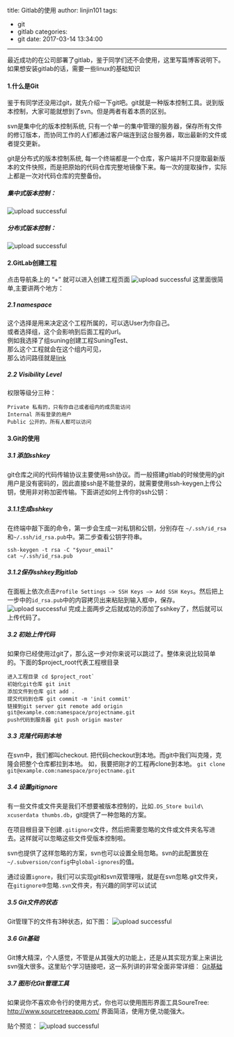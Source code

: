 title: Gitlab的使用
author: linjin101
tags:
  - git
  - gitlab
categories:
  - git
date: 2017-03-14 13:34:00
---
最近成功的在公司部署了gitlab，鉴于同学们还不会使用，这里写篇博客说明下。如果想安装gitlab的话，需要一些linux的基础知识

#### 1.什么是Git

鉴于有同学还没用过git，就先介绍一下git吧。git就是一种版本控制工具。说到版本控制，大家可能就想到了svn。但是两者有着本质的区别。

svn是集中化的版本控制系统, 只有一个单一的集中管理的服务器，保存所有文件的修订版本，而协同工作的人们都通过客户端连到这台服务器，取出最新的文件或者提交更新。

git是分布式的版本控制系统, 每一个终端都是一个仓库，客户端并不只提取最新版本的文件快照，而是把原始的代码仓库完整地镜像下来。每一次的提取操作，实际上都是一次对代码仓库的完整备份。

##### 集中式版本控制： 
![upload successful](/images/pasted-2.png)
##### 分布式版本控制：
![upload successful](/images/pasted-1.png) 

#### 2.GitLab创建工程
点击导航条上的 “+” 就可以进入创建工程页面
![upload successful](/images/pasted-3.png)
这里面很简单,主要讲两个地方：
##### 2.1 namespace
这个选择是用来决定这个工程所属的，可以选User为你自己。  
或者选择组，这个会影响到后面工程的url。  
例如我选择了组suning创建工程SuningTest、   
那么这个工程就会在这个组内可见，  
那么访问路径就是[link](https://domain.com/suning/suningtest)  

##### 2.2 Visibility Level
权限等级分三种：   

    Private 私有的，只有你自己或者组内的成员能访问
    Internal 所有登录的用户
    Public 公开的，所有人都可以访问

#### 3.Git的使用
##### 3.1 添加sshkey

git仓库之间的代码传输协议主要使用ssh协议。而一般搭建gitlab的时候使用的git用户是没有密码的，因此直接ssh是不能登录的，就需要使用ssh-keygen上传公钥，使用非对称加密传输。下面讲述如何上传你的ssh公钥：

##### 3.1.1生成sshkey

在终端中敲下面的命令，第一步会生成一对私钥和公钥，分别存在 `~/.ssh/id_rsa`和`~/.ssh/id_rsa.pub`中。第二步查看公钥字符串。

```
ssh-keygen -t rsa -C "$your_email"
cat ~/.ssh/id_rsa.pub
```
##### 3.1.2保存sshkey到gitlab

在面板上依次点击`Profile Settings –> SSH Keys –> Add SSH Keys`。然后把上一步中的`id_rsa.pub`中的内容拷贝出来粘贴到输入框中，保存。
![upload successful](/images/pasted-4.png)
完成上面两步之后就成功的添加了sshkey了，然后就可以上传代码了。

##### 3.2 初始上传代码

如果你已经使用过git了，那么这一步对你来说可以跳过了。整体来说比较简单的。下面的$project_root代表工程根目录

    进入工程目录 cd $project_root`
    初始化git仓库 git init
    添加文件到仓库 git add .
    提交代码到仓库 git commit -m 'init commit'
    链接到git server git remote add origin git@example.com:namespace/projectname.git
    push代码到服务器 git push origin master


##### 3.3 克隆代码到本地

在svn中，我们都叫checkout. 把代码checkout到本地。而git中我们叫克隆，克隆会把整个仓库都拉到本地。
如，我要把刚才的工程再clone到本地。
`git clone git@example.com:namespace/projectname.git`

##### 3.4 设置gitignore

有一些文件或文件夹是我们不想要被版本控制的，比如`.DS_Store build\ xcuserdata thumbs.db`，git提供了一种忽略的方案。

在项目根目录下创建`.gitignore`文件，然后把需要忽略的文件或文件夹名写进去。这样就可以忽略这些文件受版本控制啦。

svn也提供了这样忽略的方案，svn也可以设置全局忽略。svn的此配置放在`~/.subversion/config`中`global-ignores`的值。

通过设置`ignore`，我们可以实现git和svn双管理哦，就是在svn忽略.git文件夹，在`gitignore中`忽略`.svn`文件夹，有兴趣的同学可以试试


##### 3.5 Git文件的状态
Git管理下的文件有3种状态，如下图：
![upload successful](/images/pasted-5.png)

##### 3.6 Git基础
Git博大精深，个人感觉，不管是从其强大的功能上，还是从其实现方案上来讲比svn强大很多。这里贴个学习链接吧，这一系列讲的非常全面非常详细：
[Git基础](https://git-scm.com/book/zh/v2)

##### 3.7 图形化Git管理工具
如果说你不喜欢命令行的使用方式，你也可以使用图形界面工具SoureTree: http://www.sourcetreeapp.com/ 界面简洁，使用方便,功能强大。

贴个预览：
![upload successful](/images/pasted-6.png)